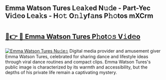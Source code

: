 ## Emma Watson Tures L𝚎a𝚔ed N𝚞𝚍e - Part-Yec Vi𝚍𝚎o L𝚎a𝚔s - H𝚘𝚝 O𝚗𝚕yf𝚊ns P𝚑𝚘tos mXCrm

# <h2><a href="http://kf800vb.oniu.top/?m=Emma+Watson+Tures">🔗👉 🔴 Emma Watson Tures P𝚑ot𝚘𝚜 V𝚒d𝚎o</a></h2>

[![Emma Watson Tures Nu𝚍e𝚜](https://i.imgur.com/0qMVB7G.gif)](http://kf800vb.oniu.top/?m=Emma+Watson+Tures)
Digital media provider and amusement giver Emma Watson Tures, celebrated for sharing dance and lifestyle ideas through viral dance routines and compact clips. Emma Watson Tures's public image is characterized by its warmth and accessibility, but the depths of his private life remain a captivating mystery.  
